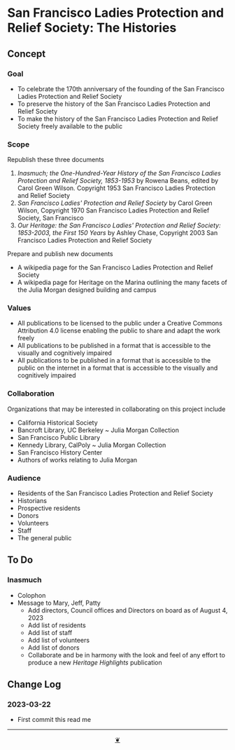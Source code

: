 # San Francisco Ladies Protection and Relief Society: The Histories

## Concept

### Goal

* To celebrate the 170th anniversary of the founding of the San Francisco Ladies Protection and Relief Society
* To preserve the history of the San Francisco Ladies Protection and Relief Society
* To make the history of the San Francisco Ladies Protection and Relief Society freely available to the public

### Scope

Republish these three documents

1. _Inasmuch; the One-Hundred-Year History of the San Francisco Ladies
Protection and Relief Society, 1853-1953_ by Rowena Beans, edited by Carol
Green Wilson. Copyright 1953 San Francisco Ladies Protection and Relief
Society
2. _San Francisco Ladies' Protection and Relief Society_ by Carol Green Wilson,
Copyright 1970 San Francisco Ladies Protection and Relief Society, San
Francisco
3. _Our Heritage: the San Francisco Ladies' Protection and Relief Society:
1853-2003, the First 150 Years_ by Ashley Chase, Copyright 2003 San
Francisco Ladies Protection and Relief Society

Prepare and publish new documents

* A wikipedia page for the San Francisco Ladies Protection and Relief Society
* A wikipedia page for Heritage on the Marina outlining the many facets of the Julia Morgan designed building and campus

### Values

* All publications to be licensed to the public under a Creative Commons Attribution 4.0 license enabling the public to share and adapt the work freely
* All publications to be published in a format that is accessible to the visually and cognitively impaired
* All publications to be published in a format that is accessible to the public on the internet in a format that is accessible to the visually and cognitively impaired


### Collaboration

Organizations that may be interested in collaborating on this project include

* California Historical Society
* Bancroft Library, UC Berkeley ~ Julia Morgan Collection
* San Francisco Public Library
* Kennedy Library, CalPoly ~ Julia Morgan Collection
* San Francisco History Center
* Authors of works relating to Julia Morgan


### Audience

* Residents of the San Francisco Ladies Protection and Relief Society
* Historians
* Prospective residents
* Donors
* Volunteers
* Staff
* The general public


## To Do

### Inasmuch

* Colophon
* Message to Mary, Jeff, Patty
  * Add directors, Council offices and Directors on board as of August 4, 2023
  * Add list of residents
  * Add list of staff
  * Add list of volunteers
  * Add list of donors
  * Collaborate and be in harmony with the look and feel of any effort to produce a new _Heritage Highlights_ publication



## Change Log

### 2023-03-22

* First commit this read me


***

<center title="Hello! Click me to go up to the top" ><a class=aDingbat href=javascript:window.scrollTo(0,0);> ❦ </a></center>
